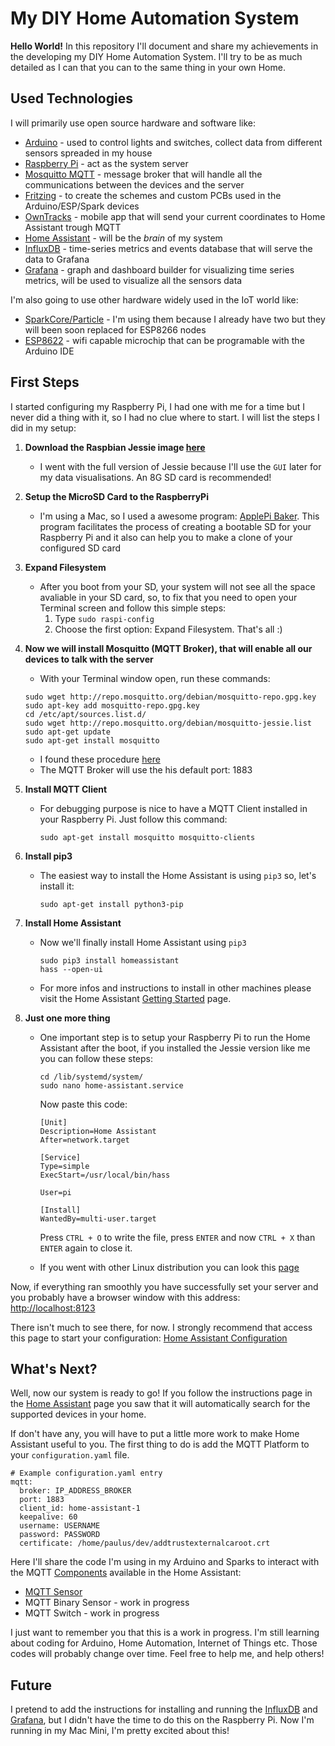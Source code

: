 # My DIY Home Automation System

**Hello World!** In this repository I'll document and share my achievements in the developing my DIY Home Automation System. I'll try to be as much detailed as I can that you can to the same thing in your own Home.

## Used Technologies

I will primarily use open source hardware and software like:

* [Arduino](https://www.arduino.cc) - used to control lights and switches, collect data from different sensors spreaded in my house
* [Raspberry Pi](https://www.raspberrypi.org) - act as the system server
* [Mosquitto MQTT](http://mosquitto.org) - message broker that will handle all the communications between the devices and the server
* [Fritzing](http://fritzing.org/home/) - to create the schemes and custom PCBs used in the Arduino/ESP/Spark devices
* [OwnTracks](http://owntracks.org) - mobile app that will send your current coordinates to Home Assistant trough MQTT
* [Home Assistant](https://home-assistant.io) - will be the *brain* of my system
* [InfluxDB](https://influxdb.com) - time-series metrics and events database that will serve the data to Grafana
* [Grafana](http://grafana.org) - graph and dashboard builder for visualizing time series metrics, will be used to visualize all the sensors data

I'm also going to use other hardware widely used in the IoT world like:

* [SparkCore/Particle](https://www.particle.io) - I'm using them because I already have two but they will been soon replaced for ESP8266 nodes
* [ESP8622](http://www.esp8266.com) - wifi capable microchip that can be programable with the Arduino IDE

## First Steps

I started configuring my Raspberry Pi, I had one with me for a time but I never did a thing with it, so I had no clue where to start. I will list the steps I did in my setup:

1. **Download the Raspbian Jessie image [here](https://www.raspberrypi.org/downloads/raspbian/)**

	- I went with the full version of Jessie because I'll use the ```GUI``` later for my data visualisations. An 8G SD card is recommended!		
	 
2. **Setup the MicroSD Card to the RaspberryPi**

	- I'm using a Mac, so I used a awesome program: [ApplePi Baker](http://www.tweaking4all.com/hardware/raspberry-pi/macosx-apple-pi-baker/). This program facilitates the process of creating a bootable SD for your Raspberry Pi and it also can help you to make a clone of your configured SD card
	 
3. **Expand Filesystem**

	- After you boot from your SD, your system will not see all the space avaliable in your SD card, so, to fix that you need to open your Terminal screen and follow this simple steps:
		1. Type ```sudo raspi-config```
		2. Choose the first option: Expand Filesystem. That's all :) 

4. **Now we will install Mosquitto (MQTT Broker), that will enable all our devices to talk with the server**
	- With your Terminal window open, run these commands:

	 ```
	 sudo wget http://repo.mosquitto.org/debian/mosquitto-repo.gpg.key
	 sudo apt-key add mosquitto-repo.gpg.key
	 cd /etc/apt/sources.list.d/
	 sudo wget http://repo.mosquitto.org/debian/mosquitto-jessie.list
	 sudo apt-get update
	 sudo apt-get install mosquitto
	 
	 ```
	- I found these procedure [here](http://mosquitto.org/2013/01/mosquitto-debian-repository/)
	- The MQTT Broker will use the his default port: 1883

5. **Install MQTT Client**

	- For debugging purpose is nice to have a MQTT Client installed in your Raspberry Pi. Just follow this command:

		```
		sudo apt-get install mosquitto mosquitto-clients
		```

6. **Install pip3**

	- The easiest way to install the Home Assistant is using ```pip3``` so, let's install it:

		```
		sudo apt-get install python3-pip
		```
		
7. **Install Home Assistant**

	- Now we'll finally install Home Assistant using ```pip3``` 
		
		```
		sudo pip3 install homeassistant
		hass --open-ui
		```
	- For more infos and instructions to install in other machines please visit the Home Assistant [Getting Started](https://home-assistant.io/getting-started/) page.

8. **Just one more thing**

	- One important step is to setup your Raspberry Pi to run the Home Assistant after the boot, if you installed the Jessie version like me you can follow these steps:
	
		```
		cd /lib/systemd/system/
		sudo nano home-assistant.service
		```
		
		Now paste this code:
		
		```
		[Unit]
		Description=Home Assistant
		After=network.target
		
		[Service]
		Type=simple
		ExecStart=/usr/local/bin/hass
		
		User=pi
		
		[Install]
		WantedBy=multi-user.target

		```
		
		Press ```CTRL + O``` to write the file, press ```ENTER``` and now ```CTRL + X```  than ```ENTER``` again to close it.
		
	- If you went with other Linux distribution you can look this [page](https://home-assistant.io/getting-started/autostart/)
	
		
Now, if everything ran smoothly you have successfully set your server and you probably have a browser window with this address: [http://localhost:8123](http://localhost:8123)

There isn't much to see there, for now. I strongly recommend that access this page to start your configuration: [Home Assistant Configuration](https://home-assistant.io/getting-started/configuration/)

## What's Next?

Well, now our system is ready to go! If you follow the instructions page in the [Home Assistant](https://home-assistant.io/getting-started/configuration/) page you saw that it will automatically search for the supported devices in your home.

If don't have any, you will have to put a little more work to make Home Assistant useful to you. The first thing to do is add the MQTT Platform to your ```configuration.yaml``` file.

```
# Example configuration.yaml entry
mqtt:
  broker: IP_ADDRESS_BROKER
  port: 1883
  client_id: home-assistant-1
  keepalive: 60
  username: USERNAME
  password: PASSWORD
  certificate: /home/paulus/dev/addtrustexternalcaroot.crt
```

Here I'll share the code I'm using in my Arduino and Sparks to interact with the MQTT [Components](https://home-assistant.io/components/#all) available in the Home Assistant:

* [MQTT Sensor](https://github.com/carmolim/my-home-automation/tree/b2af1560acc529c6db4df9d586847ac89d883e12/Examples/MQTT%20Sensor)
* MQTT Binary Sensor - work in progress
* MQTT Switch - work in progress

I just want to remember you that this is a work in progress. I'm still learning about coding for Arduino, Home Automation, Internet of Things etc. Those codes will probably change over time. Feel free to help me, and help others!

## Future

I pretend to add the instructions for installing and running the [InfluxDB](https://influxdb.com) and [Grafana](http://grafana.org), but I didn't have the time to do this on the Raspberry Pi. Now I'm running in my Mac Mini, I'm pretty excited about this!